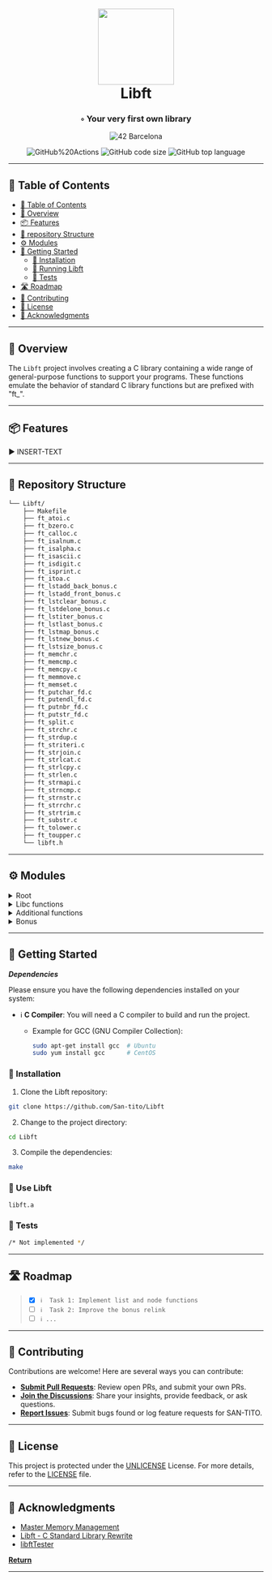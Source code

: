 <div align="center">
<h1 align="center">
<img src="https://raw.githubusercontent.com/byaliego/42-project-badges/main/badges/libftm.png" width="150" />
<br>Libft</h1>
<h3>◦ Your very first own library</h3>

<p align="center">
<img src="https://img.shields.io/badge/Barcelona-100000?style=flat-square&logo=42&logoColor=white&labelColor=000000&color=000000" alt="42 Barcelona" />
</p>
<img src="https://img.shields.io/github/actions/workflow/status/San-tito/Libft/c.yml?style=flat-square" alt="GitHub%20Actions" />
<img src="https://img.shields.io/github/languages/code-size/San-tito/Libft?style=flat-square" alt="GitHub code size" />
<img src="https://img.shields.io/github/languages/top/San-tito/Libft?style=flat-square" alt="GitHub top language" />
</div>

---

## 📖 Table of Contents
- [📖 Table of Contents](#-table-of-contents)
- [📍 Overview](#-overview)
- [📦 Features](#-features)
- [📂 repository Structure](#-repository-structure)
- [⚙️ Modules](#modules)
- [🚀 Getting Started](#-getting-started)
    - [🔧 Installation](#-installation)
    - [🤖 Running Libft](#-running-Libft)
    - [🧪 Tests](#-tests)
- [🛣 Roadmap](#-roadmap)
- [🤝 Contributing](#-contributing)
- [📄 License](#-license)
- [👏 Acknowledgments](#-acknowledgments)

---

## 📍 Overview

The `Libft` project involves creating a C library containing a wide range of general-purpose functions to support your programs. These functions emulate the behavior of standard C library functions but are prefixed with "ft_".

---

## 📦 Features

► INSERT-TEXT

---


## 📂 Repository Structure

```sh
└── Libft/
    ├── Makefile
    ├── ft_atoi.c
    ├── ft_bzero.c
    ├── ft_calloc.c
    ├── ft_isalnum.c
    ├── ft_isalpha.c
    ├── ft_isascii.c
    ├── ft_isdigit.c
    ├── ft_isprint.c
    ├── ft_itoa.c
    ├── ft_lstadd_back_bonus.c
    ├── ft_lstadd_front_bonus.c
    ├── ft_lstclear_bonus.c
    ├── ft_lstdelone_bonus.c
    ├── ft_lstiter_bonus.c
    ├── ft_lstlast_bonus.c
    ├── ft_lstmap_bonus.c
    ├── ft_lstnew_bonus.c
    ├── ft_lstsize_bonus.c
    ├── ft_memchr.c
    ├── ft_memcmp.c
    ├── ft_memcpy.c
    ├── ft_memmove.c
    ├── ft_memset.c
    ├── ft_putchar_fd.c
    ├── ft_putendl_fd.c
    ├── ft_putnbr_fd.c
    ├── ft_putstr_fd.c
    ├── ft_split.c
    ├── ft_strchr.c
    ├── ft_strdup.c
    ├── ft_striteri.c
    ├── ft_strjoin.c
    ├── ft_strlcat.c
    ├── ft_strlcpy.c
    ├── ft_strlen.c
    ├── ft_strmapi.c
    ├── ft_strncmp.c
    ├── ft_strnstr.c
    ├── ft_strrchr.c
    ├── ft_strtrim.c
    ├── ft_substr.c
    ├── ft_tolower.c
    ├── ft_toupper.c
    └── libft.h

```

---


## ⚙️ Modules

<details closed><summary>Root</summary>

| File                                                                                           | Summary       |
| ---                                                                                            | ---           |
| [libft.h](https://github.com/San-tito/Libft/blob/main/libft.h)                                 | ► INSERT-TEXT |
| [Makefile](https://github.com/San-tito/Libft/blob/main/Makefile)                               | ► INSERT-TEXT |

</details>


<details closed><summary>Libc functions</summary>

| File                                                                                           | Summary       |
| ---                                                                                            | ---           |
| [ft_toupper.c](https://github.com/San-tito/Libft/blob/main/ft_toupper.c)                       | ► INSERT-TEXT |
| [ft_tolower.c](https://github.com/San-tito/Libft/blob/main/ft_tolower.c)                       | ► INSERT-TEXT |
| [ft_strrchr.c](https://github.com/San-tito/Libft/blob/main/ft_strrchr.c)                       | ► INSERT-TEXT |
| [ft_strnstr.c](https://github.com/San-tito/Libft/blob/main/ft_strnstr.c)                       | ► INSERT-TEXT |
| [ft_strncmp.c](https://github.com/San-tito/Libft/blob/main/ft_strncmp.c)                       | ► INSERT-TEXT |
| [ft_strlen.c](https://github.com/San-tito/Libft/blob/main/ft_strlen.c)                         | ► INSERT-TEXT |
| [ft_strlcpy.c](https://github.com/San-tito/Libft/blob/main/ft_strlcpy.c)                       | ► INSERT-TEXT |
| [ft_strlcat.c](https://github.com/San-tito/Libft/blob/main/ft_strlcat.c)                       | ► INSERT-TEXT |
| [ft_strdup.c](https://github.com/San-tito/Libft/blob/main/ft_strdup.c)                         | ► INSERT-TEXT |
| [ft_strchr.c](https://github.com/San-tito/Libft/blob/main/ft_strchr.c)                         | ► INSERT-TEXT |
| [ft_memset.c](https://github.com/San-tito/Libft/blob/main/ft_memset.c)                         | ► INSERT-TEXT |
| [ft_memmove.c](https://github.com/San-tito/Libft/blob/main/ft_memmove.c)                       | ► INSERT-TEXT |
| [ft_memcpy.c](https://github.com/San-tito/Libft/blob/main/ft_memcpy.c)                         | ► INSERT-TEXT |
| [ft_memcmp.c](https://github.com/San-tito/Libft/blob/main/ft_memcmp.c)                         | ► INSERT-TEXT |
| [ft_memchr.c](https://github.com/San-tito/Libft/blob/main/ft_memchr.c)                         | ► INSERT-TEXT |
| [ft_isprint.c](https://github.com/San-tito/Libft/blob/main/ft_isprint.c)                       | ► INSERT-TEXT |
| [ft_isdigit.c](https://github.com/San-tito/Libft/blob/main/ft_isdigit.c)                       | ► INSERT-TEXT |
| [ft_isascii.c](https://github.com/San-tito/Libft/blob/main/ft_isascii.c)                       | ► INSERT-TEXT |
| [ft_isalpha.c](https://github.com/San-tito/Libft/blob/main/ft_isalpha.c)                       | ► INSERT-TEXT |
| [ft_isalnum.c](https://github.com/San-tito/Libft/blob/main/ft_isalnum.c)                       | ► INSERT-TEXT |
| [ft_calloc.c](https://github.com/San-tito/Libft/blob/main/ft_calloc.c)                         | ► INSERT-TEXT |
| [ft_bzero.c](https://github.com/San-tito/Libft/blob/main/ft_bzero.c)                           | ► INSERT-TEXT |
| [ft_atoi.c](https://github.com/San-tito/Libft/blob/main/ft_atoi.c)                             | ► INSERT-TEXT |

</details>

<details closed><summary>Additional functions</summary>

| File                                                                                           | Summary       |
| ---                                                                                            | ---           |
| [ft_substr.c](https://github.com/San-tito/Libft/blob/main/ft_substr.c)                         | ► INSERT-TEXT |
| [ft_strjoin.c](https://github.com/San-tito/Libft/blob/main/ft_strjoin.c)                       | ► INSERT-TEXT |
| [ft_strtrim.c](https://github.com/San-tito/Libft/blob/main/ft_strtrim.c)                       | ► INSERT-TEXT |
| [ft_split.c](https://github.com/San-tito/Libft/blob/main/ft_split.c)                           | ► INSERT-TEXT |
| [ft_itoa.c](https://github.com/San-tito/Libft/blob/main/ft_itoa.c)                             | ► INSERT-TEXT |
| [ft_strmapi.c](https://github.com/San-tito/Libft/blob/main/ft_strmapi.c)                       | ► INSERT-TEXT |
| [ft_striteri.c](https://github.com/San-tito/Libft/blob/main/ft_striteri.c)                     | ► INSERT-TEXT |
| [ft_putstr_fd.c](https://github.com/San-tito/Libft/blob/main/ft_putstr_fd.c)                   | ► INSERT-TEXT |
| [ft_putnbr_fd.c](https://github.com/San-tito/Libft/blob/main/ft_putnbr_fd.c)                   | ► INSERT-TEXT |
| [ft_putendl_fd.c](https://github.com/San-tito/Libft/blob/main/ft_putendl_fd.c)                 | ► INSERT-TEXT |
| [ft_putchar_fd.c](https://github.com/San-tito/Libft/blob/main/ft_putchar_fd.c)                 | ► INSERT-TEXT |

</details>

<details closed><summary>Bonus</summary>

| File                                                                                           | Summary       |
| ---                                                                                            | ---           |
| [ft_lstsize_bonus.c](https://github.com/San-tito/Libft/blob/main/ft_lstsize_bonus.c)           | ► INSERT-TEXT |
| [ft_lstnew_bonus.c](https://github.com/San-tito/Libft/blob/main/ft_lstnew_bonus.c)             | ► INSERT-TEXT |
| [ft_lstmap_bonus.c](https://github.com/San-tito/Libft/blob/main/ft_lstmap_bonus.c)             | ► INSERT-TEXT |
| [ft_lstlast_bonus.c](https://github.com/San-tito/Libft/blob/main/ft_lstlast_bonus.c)           | ► INSERT-TEXT |
| [ft_lstiter_bonus.c](https://github.com/San-tito/Libft/blob/main/ft_lstiter_bonus.c)           | ► INSERT-TEXT |
| [ft_lstdelone_bonus.c](https://github.com/San-tito/Libft/blob/main/ft_lstdelone_bonus.c)       | ► INSERT-TEXT |
| [ft_lstclear_bonus.c](https://github.com/San-tito/Libft/blob/main/ft_lstclear_bonus.c)         | ► INSERT-TEXT |
| [ft_lstadd_front_bonus.c](https://github.com/San-tito/Libft/blob/main/ft_lstadd_front_bonus.c) | ► INSERT-TEXT |
| [ft_lstadd_back_bonus.c](https://github.com/San-tito/Libft/blob/main/ft_lstadd_back_bonus.c)   | ► INSERT-TEXT |

</details>

---

## 🚀 Getting Started

***Dependencies***

Please ensure you have the following dependencies installed on your system:

- ℹ️ **C Compiler**: You will need a C compiler to build and run the project.

    - Example for GCC (GNU Compiler Collection):
      ```sh
      sudo apt-get install gcc  # Ubuntu
      sudo yum install gcc      # CentOS
      ```

### 🔧 Installation

1. Clone the Libft repository:
```sh
git clone https://github.com/San-tito/Libft
```

2. Change to the project directory:
```sh
cd Libft
```

3. Compile the dependencies:
```sh
make
```

### 🤖 Use Libft

```sh
libft.a
```

### 🧪 Tests
```sh
/* Not implemented */
```

---


## 🛣 Roadmap

> - [X] `ℹ️  Task 1: Implement list and node functions`
> - [ ] `ℹ️  Task 2: Improve the bonus relink`
> - [ ] `ℹ️ ...`


---

## 🤝 Contributing

Contributions are welcome! Here are several ways you can contribute:

- **[Submit Pull Requests](https://github.com/San-tito/Libft/blob/main/CONTRIBUTING.md)**: Review open PRs, and submit your own PRs.
- **[Join the Discussions](https://github.com/San-tito/Libft/discussions)**: Share your insights, provide feedback, or ask questions.
- **[Report Issues](https://github.com/San-tito/Libft/issues)**: Submit bugs found or log feature requests for SAN-TITO.

---

## 📄 License


This project is protected under the [UNLICENSE](https://choosealicense.com/licenses/unlicense) License. For more details, refer to the [LICENSE](LICENSE) file.

---

## 👏 Acknowledgments

- [Master Memory Management](https://medium.com/p/b86fedd39b96)
- [Libft - C Standard Library Rewrite](https://www.asidesigned.com/project-libft.html)
- [libftTester](https://github.com/Tripouille/libftTester)

[**Return**](#Top)

---
